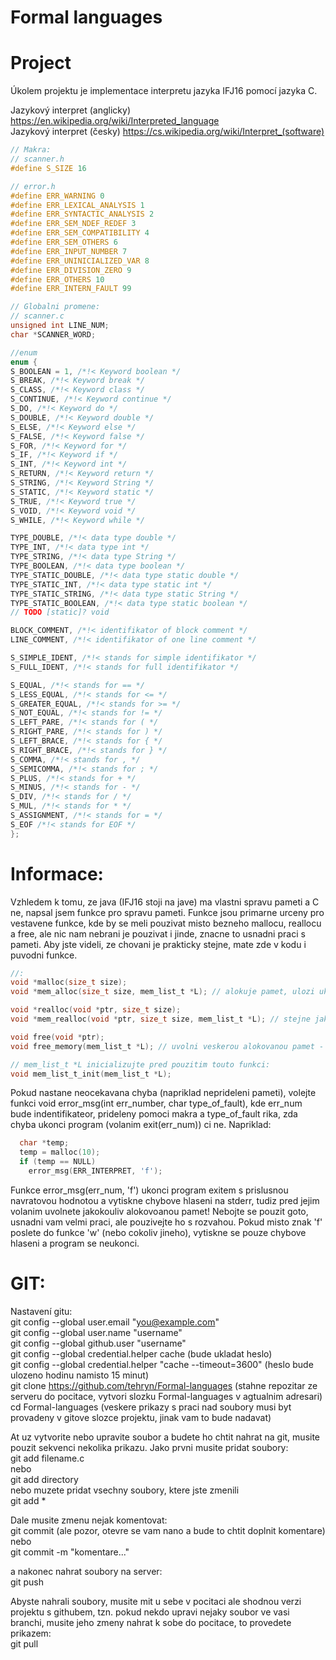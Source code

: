 # Formal languages
# Project

Úkolem projektu je implementace interpretu jazyka IFJ16 pomocí jazyka C.

Jazykový interpret (anglicky) https://en.wikipedia.org/wiki/Interpreted_language <br>
Jazykový interpret (česky) https://cs.wikipedia.org/wiki/Interpret_(software) <br>

```c
// Makra:
// scanner.h
#define S_SIZE 16

// error.h
#define ERR_WARNING 0
#define ERR_LEXICAL_ANALYSIS 1
#define ERR_SYNTACTIC_ANALYSIS 2
#define ERR_SEM_NDEF_REDEF 3
#define ERR_SEM_COMPATIBILITY 4
#define ERR_SEM_OTHERS 6
#define ERR_INPUT_NUMBER 7
#define ERR_UNINICIALIZED_VAR 8
#define ERR_DIVISION_ZERO 9
#define ERR_OTHERS 10
#define ERR_INTERN_FAULT 99

// Globalni promene:
// scanner.c
unsigned int LINE_NUM;
char *SCANNER_WORD;

//enum
enum {
S_BOOLEAN = 1, /*!< Keyword boolean */
S_BREAK, /*!< Keyword break */
S_CLASS, /*!< Keyword class */
S_CONTINUE, /*!< Keyword continue */
S_DO, /*!< Keyword do */
S_DOUBLE, /*!< Keyword double */
S_ELSE, /*!< Keyword else */
S_FALSE, /*!< Keyword false */
S_FOR, /*!< Keyword for */
S_IF, /*!< Keyword if */
S_INT, /*!< Keyword int */
S_RETURN, /*!< Keyword return */
S_STRING, /*!< Keyword String */
S_STATIC, /*!< Keyword static */
S_TRUE, /*!< Keyword true */
S_VOID, /*!< Keyword void */
S_WHILE, /*!< Keyword while */

TYPE_DOUBLE, /*!< data type double */
TYPE_INT, /*!< data type int */
TYPE_STRING, /*!< data type String */
TYPE_BOOLEAN, /*!< data type boolean */
TYPE_STATIC_DOUBLE, /*!< data type static double */
TYPE_STATIC_INT, /*!< data type static int */
TYPE_STATIC_STRING, /*!< data type static String */
TYPE_STATIC_BOOLEAN, /*!< data type static boolean */
// TODO [static]? void

BLOCK_COMMENT, /*!< identifikator of block comment */
LINE_COMMENT, /*!< identifikator of one line comment */

S_SIMPLE_IDENT, /*!< stands for simple identifikator */
S_FULL_IDENT, /*!< stands for full identifikator */

S_EQUAL, /*!< stands for == */
S_LESS_EQUAL, /*!< stands for <= */
S_GREATER_EQUAL, /*!< stands for >= */
S_NOT_EQUAL, /*!< stands for != */
S_LEFT_PARE, /*!< stands for ( */
S_RIGHT_PARE, /*!< stands for ) */
S_LEFT_BRACE, /*!< stands for { */
S_RIGHT_BRACE, /*!< stands for } */
S_COMMA, /*!< stands for , */
S_SEMICOMMA, /*!< stands for ; */
S_PLUS, /*!< stands for + */
S_MINUS, /*!< stands for - */
S_DIV, /*!< stands for / */
S_MUL, /*!< stands for * */
S_ASSIGNMENT, /*!< stands for = */
S_EOF /*!< stands for EOF */
};
```

# Informace:
Vzhledem k tomu, ze java (IFJ16 stoji na jave) ma vlastni spravu pameti a C ne, napsal jsem funkce pro spravu pameti. Funkce jsou primarne urceny pro vestavene funkce, kde by se meli pouzivat misto bezneho mallocu, reallocu a free, ale nic nam nebrani je pouzivat i jinde, znacne to usnadni praci s pameti. Aby jste videli, ze chovani je prakticky stejne, mate zde v kodu i puvodni funkce.
```c
//:
void *malloc(size_t size);
void *mem_alloc(size_t size, mem_list_t *L); // alokuje pamet, ulozi ukazatel na ni do seznamu L a vraci ukazatel na alokovanou pamet, stejne jako malloc

void *realloc(void *ptr, size_t size);
void *mem_realloc(void *ptr, size_t size, mem_list_t *L); // stejne jako realloc, akorat narozdil od nej pri neuspechu uvolni puvodne alokovanou pamet, tzn ze pokud alokace selze, uvolni i puvodni ukazatel

void free(void *ptr);
void free_memory(mem_list_t *L); // uvolni veskerou alokovanou pamet - veskere ukazatele v seznamu L

// mem_list_t *L inicializujte pred pouzitim touto funkci:
void mem_list_t_init(mem_list_t *L);
```

Pokud nastane neocekavana chyba (napriklad neprideleni pameti), volejte funkci void error_msg(int err_number, char type_of_fault), kde err_num bude indentifikateor, prideleny pomoci makra a type_of_fault rika, zda chyba ukonci program (volanim exit(err_num)) ci ne. Napriklad: <br>

```c
  char *temp;
  temp = malloc(10);
  if (temp == NULL)
    error_msg(ERR_INTERPRET, 'f');
```

Funkce error_msg(err_num, 'f') ukonci program exitem s prislusnou navratovou hodnotou a vytiskne chybove hlaseni na stderr, tudiz pred jejim volanim uvolnete jakokouliv alokovoanou pamet! Nebojte se pouzit goto, usnadni vam velmi praci, ale pouzivejte ho s rozvahou. Pokud misto znak 'f' poslete do funkce 'w' (nebo cokoliv jineho), vytiskne se pouze chybove hlaseni a program se neukonci.

# GIT:
Nastavení gitu: <br>
git config --global user.email "you@example.com" <br>
git config --global user.name "username" <br>
git config --global github.user "username" <br>
git config --global credential.helper cache (bude ukladat heslo) <br>
git config --global credential.helper "cache --timeout=3600" (heslo bude ulozeno hodinu namisto 15 minut) <br>
git clone https://github.com/tehryn/Formal-languages (stahne repozitar ze serveru do pocitace, vytvori slozku Formal-languages v agtualnim adresari) <br>
cd Formal-languages (veskere prikazy s praci nad soubory musi byt provadeny v gitove slozce projektu, jinak vam to bude nadavat) <br>

At uz vytvorite nebo upravite soubor a budete ho chtit nahrat na git, musite pouzit sekvenci nekolika prikazu. Jako prvni musite pridat soubory: <br>
git add filename.c <br>
nebo <br>
git add directory <br>
nebo muzete pridat vsechny soubory, ktere jste zmenili <br>
git add * <br>

Dale musite zmenu nejak komentovat: <br>
git commit (ale pozor, otevre se vam nano a bude to chtit doplnit komentare)<br>
nebo <br>
git commit -m "komentare..." <br>

a nakonec nahrat soubory na server: <br>
git push <br>

Abyste nahrali soubory, musite mit u sebe v pocitaci ale shodnou verzi projektu s githubem, tzn. pokud nekdo upravi nejaky soubor ve vasi branchi, musite jeho zmeny nahrat k sobe do pocitace, to provedete prikazem: <br>
git pull <br>
